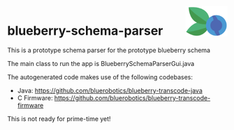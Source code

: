 <img src="https://github.com/bluerobotics/blueberry-schema-parser/blob/main/src/com/bluerobotics/blueberry/schema/parser/resources/Project%20Blueberry%20Logo.png" width="96" align="right">

# blueberry-schema-parser
This is a prototype schema parser for the prototype blueberry schema

The main class to run the app is BlueberrySchemaParserGui.java

The autogenerated code makes use of the following codebases:
* Java: https://github.com/bluerobotics/blueberry-transcode-java
* C Firmware: https://github.com/bluerobotics/blueberry-transcode-firmware

This is not ready for prime-time yet!
